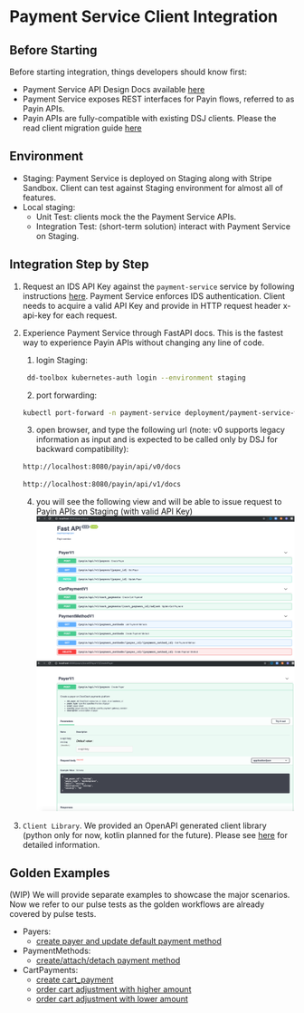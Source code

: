 # Payment Service Client Integration

## Before Starting
Before starting integration, things developers should know first:
- Payment Service API Design Docs available [here](https://docs.google.com/document/d/1cnIx3TTkTZYkuuvCYc0XysdNixOippd5g8uzzKLIcms/edit?ts=5d14f007#heading=h.r76fhvcd081g)
- Payment Service exposes REST interfaces for Payin flows, referred to as Payin APIs.
- Payin APIs are fully-compatible with existing DSJ clients. Please the read client migration guide [here](https://docs.google.com/document/d/1QVl2LdZMIpSz2129WaYSx99b9QhKE38lhbmlMZ4_jhM/edit#heading=h.6k4cn0qqf3m1)


## Environment
- Staging: Payment Service is deployed on Staging along with Stripe Sandbox. Client can test against Staging environment for almost all of features.
- Local staging:
  - Unit Test: clients mock the the Payment Service APIs.
  - Integration Test: (short-term solution) interact with Payment Service on Staging.

## Integration Step by Step
1. Request an IDS API Key against the `payment-service` service by following instructions [here](https://doordash.atlassian.net/wiki/spaces/PE/pages/762970379/Identity+Service#IdentityService-Services,ClientsandTokensTerms). Payment Service enforces IDS authentication. Client needs to acquire a valid API Key and provide in HTTP request header x-api-key for each request.

2. Experience Payment Service through FastAPI docs. This is the fastest way to experience Payin APIs without changing any line of code.

   1. login Staging:
   ```bash
    dd-toolbox kubernetes-auth login --environment staging
   ```
   2. port forwarding:
   ```bash
   kubectl port-forward -n payment-service deployment/payment-service-web 8080:80
   ```
   3. open browser, and type the following url (note: v0 supports legacy information as input and is expected to be called only by DSJ for backward compatibility):
   ```bash
   http://localhost:8080/payin/api/v0/docs
   ```
   ```bash
   http://localhost:8080/payin/api/v1/docs
   ```
   4. you will see the following view and will be able to issue request to Payin APIs on Staging (with valid API Key)
![payin_fastapi_dmeo_list](./development/payin_fastapi_dmeo_list.png)
![payin_fastapi_dmeo_contract](./development/payin_fastapi_dmeo_contract.png)

3. `Client Library`. We provided an OpenAPI generated client library (python only for now, kotlin planned for the future). Please see [here](https://github.com/doordash/payment-service-python-client/tree/master/payin) for detailed information.


## Golden Examples
(WIP) We will provide separate examples to showcase the major scenarios. Now we refer to our pulse tests as the golden workflows are already covered by pulse tests.
- Payers:
  - [create payer and update default payment method](https://github.com/doordash/payment-service/blob/master/pulse/tests/payin/test_end_to_end.py#L9)
- PaymentMethods:
  - [create/attach/detach payment method](https://github.com/doordash/payment-service/blob/master/pulse/tests/payin/test_end_to_end.py#L9)
- CartPayments:
  - [create cart_payment](https://github.com/doordash/payment-service/blob/master/pulse/tests/payin/test_cart_payment.py#L14)
  - [order cart adjustment with higher amount](https://github.com/doordash/payment-service/blob/master/pulse/tests/payin/test_cart_payment.py#L72)
  - [order cart adjustment with lower amount](https://github.com/doordash/payment-service/blob/master/pulse/tests/payin/test_cart_payment.py#L94)
